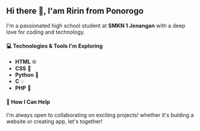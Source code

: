 ## Hi there 👋, I'am **Ririn** from **Ponorogo**
I'm a passionated high school student at **SMKN 1 Jenangan** with a deep love for coding and technology.

#### 💻 **Technologies & Tools I'm Exploring**
- **HTML** 🌐
- **CSS** 🎨
- **Python** 🐍
- **C** 💡
- **PHP** 🔧

#### 💬 **How I Can Help**
I'm always open to collaborating on exciting projects! whether it's bulding a website or creating app, let's together!
